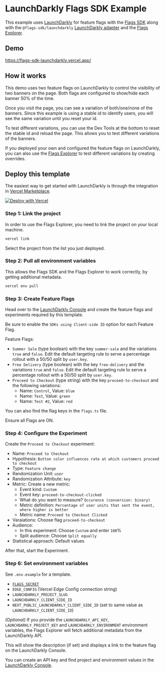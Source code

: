 # LaunchDarkly Flags SDK Example

This example uses [LaunchDarkly](https://vercel.com/marketplace/launchdarkly) for feature flags with the [Flags SDK](https://flags-sdk.dev) along with the `@flags-sdk/launchdarkly` [LaunchDarkly adapter](https://flags-sdk.dev/docs/api-reference/adapters/launchdarkly) and the [Flags Explorer](https://vercel.com/docs/workflow-collaboration/feature-flags/using-vercel-toolbar).

## Demo

https://flags-sdk-launchdarkly.vercel.app/

## How it works

This demo uses two feature flags on LaunchDarkly to control the visibility of two banners on the page.
Both flags are configured to show/hide each banner 50% of the time.

Once you visit the page, you can see a variation of both/one/none of the banners.
Since this example is using a stable id to identify users, you will see the same variation until you reset your id.

To test different variations, you can use the Dev Tools at the bottom to reset the stable id and reload the page.
This allows you to test different variations of the banners.

If you deployed your own and configured the feature flags on LaunchDarkly, you can also use the [Flags Explorer](https://vercel.com/docs/workflow-collaboration/feature-flags/using-vercel-toolbar) to test different variations by creating overrides.

## Deploy this template

The easiest way to get started with LaunchDarkly is through the integration in [Vercel Marketplace](https://vercel.com/marketplace/launchdarkly).

[![Deploy with Vercel](https://vercel.com/button)](https://vercel.com/new/clone?repository-url=https%3A%2F%2Fgithub.com%2Fvercel%2Fexamples%2Ftree%2Fmain%2Fflags-sdk%2Flaunchdarkly&env=FLAGS_SECRET&envDescription=The+FLAGS_SECRET+will+be+used+by+the+Flags+Explorer+to+securely+overwrite+feature+flags.+Must+be+32+random+bytes%2C+base64-encoded.+Use+the+generated+value+or+set+your+own.&envLink=https%3A%2F%2Fvercel.com%2Fdocs%2Fworkflow-collaboration%2Ffeature-flags%2Fsupporting-feature-flags%23flags_secret-environment-variable&project-name=launchdarkly-flags-sdk&repository-name=launchdarkly-flags-sdk)

### Step 1: Link the project

In order to use the Flags Explorer, you need to link the project on your local machine.

```bash
vercel link
```

Select the project from the list you just deployed.

### Step 2: Pull all environment variables

This allows the Flags SDK and the Flags Explorer to work correctly, by getting additional metadata.

```bash
vercel env pull
```

### Step 3: Create Feature Flags

Head over to the [LaunchDarkly Console](https://app.launchdarkly.com) and create the feature flags and experiments required by this template.

Be sure to enable the `SDKs using Client-side ID` option for each Feature Flag.

Feature Flags:

- `Summer Sale` (type boolean) with the key `summer-sale` and the variations `true` and `false`. Edit the default targeting rule to serve a percentage rollout with a 50/50 split by `user.key`.
- `Free Delivery` (type boolean) with the key `free-delivery` and the variations `true` and `false`. Edit the default targeting rule to serve a percentage rollout with a 50/50 split by `user.key`.
- `Proceed to Checkout` (type string) with the key `proceed-to-checkout` and the following variations:
  - Name: `Control`, Value: `blue`
  - Name: `Test`, Value: `green`
  - Name: `Test #2`, Value: `red`

You can also find the flag keys in the `flags.ts` file.

Ensure all Flags are ON.

### Step 4: Configure the Experiment

Create the `Proceed to Checkout` experiment:

- Name: `Proceed to Checkout`
- Hypothesis: `Button color influences rate at which customers proceed to checkout`
- Type: `Feature change`
- Randomization Unit: `user`
- Randomization Attribute: `key`
- Metric: Create a new metric:
  - Event kind: `Custom`
  - Event key: `proceed-to-checkout-clicked`
  - What do you want to measure? `Occurence (conversion: binary)`
  - Metric definition: `Percentage of user units that sent the event, where higher is better`
  - Metric name: `Proceed to Checkout Clicked`
- Varaiations: Choose flag `proceed-to-checkout`
- Audience:
  - In this experiment: Choose `Custom` and enter `100`%
  - Split audience: Choose `Split equally`
- Statistical approach: Default values

After that, start the Experiment.

### Step 6: Set environment variables

See `.env.example` for a template.

- [`FLAGS_SECRET`](https://vercel.com/docs/feature-flags/flags-explorer/reference#flags_secret-environment-variable)
- `EDGE_CONFIG` (Vercel Edge Config connection string)
- `LAUNCHDARKLY_PROJECT_SLUG`
- `LAUNCHDARKLY_CLIENT_SIDE_ID`
- `NEXT_PUBLIC_LAUNCHDARKLY_CLIENT_SIDE_ID` (set to same value as `LAUNCHDARKLY_CLIENT_SIDE_ID`)

_(Optional)_ If you provide the `LAUNCHDARKLY_API_KEY`, `LAUNCHDARKLY_PROJECT_KEY` and `LAUNCHDARKLY_ENVIRONMENT` environment variables, the Flags Explorer will fetch additional metadata from the LaunchDarkly API.

This will show the description (if set) and displays a link to the feature flag on the LaunchDarkly Console.

You can create an API key and find project and environment values in the [LaunchDarkly Console](https://app.launchdarkly.com/settings/projects).
